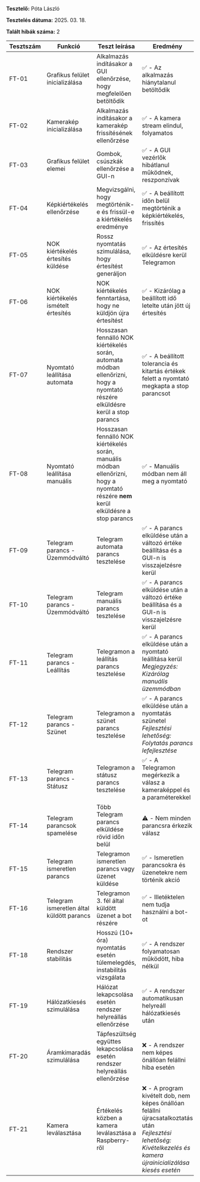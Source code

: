 **Tesztelő:** Póta László

**Tesztelés dátuma:** 2025. 03. 18.

**Talált hibák száma:** 2

Tesztszám | Funkció | Teszt leírása | Eredmény 
----------|--------------|---------------|----------
FT-01 | Grafikus felület inicializálása | Alkalmazás indításakor a GUI ellenőrzése, hogy megfelelően betöltődik | ✅ - Az alkalmazás hiánytalanul betöltődik
FT-02 | Kamerakép inicializálása | Alkalmazás indításakor a kamerakép frissítésének ellenőrzése | ✅ - A kamera stream elindul, folyamatos
FT-03 | Grafikus felület elemei | Gombok, csúszkák ellenőrzése a GUI-n | ✅ - A GUI vezérlők hibátlanul működnek, reszponzívak 
FT-04 | Képkiértékelés ellenőrzése | Megvizsgálni, hogy megtörténik-e és frissül-e a kiértékelés eredménye | ✅ - A beállított időn belül megtörténik a képkiértékelés, frissítés
FT-05 | NOK kiértékelés értesítés küldése | Rossz nyomtatás szimulálása, hogy értesítést generáljon | ✅ - Az értesítés elküldésre kerül Telegramon
FT-06 | NOK kiértékelés ismételt értesítés | NOK kiértékelés fenntartása, hogy ne küldjön újra értesítést | ✅ - Kizárólag a beállított idő letelte után jött új értesítés
FT-07 | Nyomtató leállítása automata | Hosszasan fennálló NOK kiértékelés során, automata módban ellenőrizni, hogy a nyomtató részére elküldésre kerül a stop parancs | ✅ - A beállított tolerancia és kitartás értékek felett a nyomtató megkapta a stop parancsot
FT-08 | Nyomtató leállítása manuális  | Hosszasan fennálló NOK kiértékelés során, manuális módban ellenőrizni, hogy a nyomtató részére **nem** kerül elküldésre a stop parancs | ✅ - Manuális módban nem áll meg a nyomtató
FT-09 | Telegram parancs - Üzemmódváltó | Telegram automata parancs tesztelése | ✅ - A parancs elküldése után a változó értéke beállítása és a GUI-n is visszajelzésre kerül
FT-10 | Telegram parancs - Üzemmódváltó | Telegram manuális parancs tesztelése | ✅ - A parancs elküldése után a változó értéke beállítása és a GUI-n is visszajelzésre kerül
FT-11 | Telegram parancs - Leállítás | Telegramon a leállítás parancs tesztelése | ✅ - A parancs elküldése után a nyomtató leállítása kerül <br>*Megjegyzés: Kizárólag manuális üzemmódban*
FT-12 | Telegram parancs - Szünet | Telegramon a szünet parancs tesztelése | ✅ - A parancs elküldése után a nyomtatás szünetel <br>*Fejlesztési lehetőség: Folytatás parancs lefejlesztése*
FT-13 | Telegram parancs - Státusz | Telegramon a státusz parancs tesztelése | ✅ - A Telegramon megérkezik a válasz a kameraképpel és a paraméterekkel
FT-14 | Telegram parancsok spamelése | Több Telegram parancs elküldése rövid időn belül | ⚠️ - Nem minden parancsra érkezik válasz
FT-15 | Telegram ismeretlen parancs | Telegramon ismeretlen parancs vagy üzenet küldése | ✅ - Ismeretlen parancsokra és üzenetekre nem történik akció
FT-16 | Telegram ismeretlen által küldött parancs | Telegramon 3. fél által küldött üzenet a bot részére | ✅ - Illetéktelen nem tudja használni a bot-ot
FT-18 | Rendszer stabilitás | Hosszú (10+ óra) nyomtatás esetén túlemelegdés, instabilitás vizsgálata | ✅ - A rendszer folyamatosan működött, hiba nélkül
FT-19 | Hálózatkiesés szimulálása | Hálózat lekapcsolása esetén rendszer helyreállás ellenőrzése | ✅ - A rendszer automatikusan helyreáll hálózatkiesés után
FT-20 | Áramkimaradás szimulálása | Tápfeszültség együttes lekapcsolása esetén rendszer helyreállás ellenőrzése | ❌ - A rendszer nem képes önállóan felállni hiba esetén
FT-21 | Kamera leválasztása  | Értékelés közben a kamera leválasztása a Raspberry-ről | ❌ - A program kivételt dob, nem képes önállóan felállni újracsatalkoztatás után <br>*Fejlesztési lehetőség: Kivételkezelés és kamera újrainicializálása kiesés esetén*
